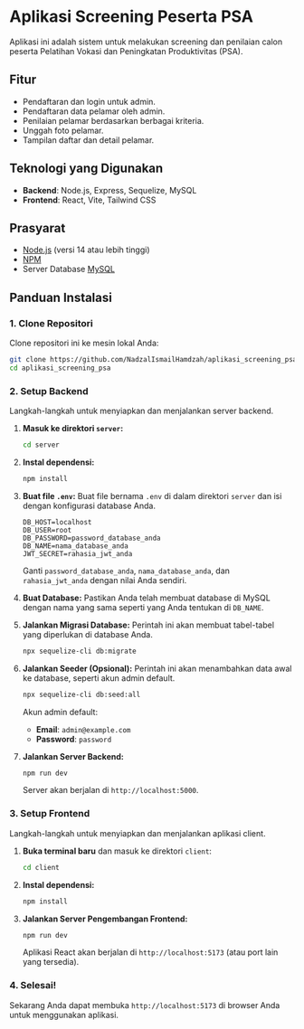 # Aplikasi Screening Peserta PSA

Aplikasi ini adalah sistem untuk melakukan screening dan penilaian calon peserta Pelatihan Vokasi dan Peningkatan Produktivitas (PSA).

## Fitur
- Pendaftaran dan login untuk admin.
- Pendaftaran data pelamar oleh admin.
- Penilaian pelamar berdasarkan berbagai kriteria.
- Unggah foto pelamar.
- Tampilan daftar dan detail pelamar.

## Teknologi yang Digunakan
- **Backend**: Node.js, Express, Sequelize, MySQL
- **Frontend**: React, Vite, Tailwind CSS

## Prasyarat
- [Node.js](https://nodejs.org/) (versi 14 atau lebih tinggi)
- [NPM](https://www.npmjs.com/)
- Server Database [MySQL](https://www.mysql.com/)

## Panduan Instalasi

### 1. Clone Repositori
Clone repositori ini ke mesin lokal Anda:
```bash
git clone https://github.com/NadzalIsmailHamdzah/aplikasi_screening_psa.git
cd aplikasi_screening_psa
```

### 2. Setup Backend
Langkah-langkah untuk menyiapkan dan menjalankan server backend.

1.  **Masuk ke direktori `server`:**
    ```bash
    cd server
    ```

2.  **Instal dependensi:**
    ```bash
    npm install
    ```

3.  **Buat file `.env`:**
    Buat file bernama `.env` di dalam direktori `server` dan isi dengan konfigurasi database Anda.
    ```env
    DB_HOST=localhost
    DB_USER=root
    DB_PASSWORD=password_database_anda
    DB_NAME=nama_database_anda
    JWT_SECRET=rahasia_jwt_anda
    ```
    Ganti `password_database_anda`, `nama_database_anda`, dan `rahasia_jwt_anda` dengan nilai Anda sendiri.

4.  **Buat Database:**
    Pastikan Anda telah membuat database di MySQL dengan nama yang sama seperti yang Anda tentukan di `DB_NAME`.

5.  **Jalankan Migrasi Database:**
    Perintah ini akan membuat tabel-tabel yang diperlukan di database Anda.
    ```bash
    npx sequelize-cli db:migrate
    ```

6.  **Jalankan Seeder (Opsional):**
    Perintah ini akan menambahkan data awal ke database, seperti akun admin default.
    ```bash
    npx sequelize-cli db:seed:all
    ```
    Akun admin default:
    - **Email**: `admin@example.com`
    - **Password**: `password`

7.  **Jalankan Server Backend:**
    ```bash
    npm run dev
    ```
    Server akan berjalan di `http://localhost:5000`.

### 3. Setup Frontend
Langkah-langkah untuk menyiapkan dan menjalankan aplikasi client.

1.  **Buka terminal baru** dan masuk ke direktori `client`:
    ```bash
    cd client
    ```

2.  **Instal dependensi:**
    ```bash
    npm install
    ```

3.  **Jalankan Server Pengembangan Frontend:**
    ```bash
    npm run dev
    ```
    Aplikasi React akan berjalan di `http://localhost:5173` (atau port lain yang tersedia).

### 4. Selesai!
Sekarang Anda dapat membuka `http://localhost:5173` di browser Anda untuk menggunakan aplikasi.
